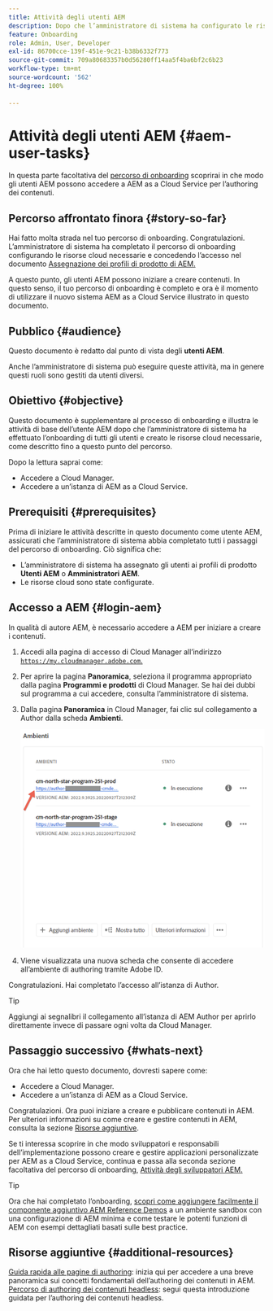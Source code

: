 ```yaml
---
title: Attività degli utenti AEM
description: Dopo che l’amministratore di sistema ha configurato le risorse cloud necessarie, scopri in che modo gli utenti AEM possono accedere a AEM as a Cloud Service per l’authoring dei contenuti.
feature: Onboarding
role: Admin, User, Developer
exl-id: 86700cce-139f-451e-9c21-b38b6332f773
source-git-commit: 709a80683357b0d56280ff14aa5f4ba6bf2c6b23
workflow-type: tm+mt
source-wordcount: '562'
ht-degree: 100%

---
```



# Attività degli utenti AEM {#aem-user-tasks}

In questa parte facoltativa del [percorso di onboarding](overview.md) scoprirai in che modo gli utenti AEM possono accedere a AEM as a Cloud Service per l’authoring dei contenuti.

## Percorso affrontato finora {#story-so-far}

Hai fatto molta strada nel tuo percorso di onboarding. Congratulazioni. L’amministratore di sistema ha completato il percorso di onboarding configurando le risorse cloud necessarie e concedendo l’accesso nel documento [Assegnazione dei profili di prodotto di AEM.](assign-profiles-aem.md)

A questo punto, gli utenti AEM possono iniziare a creare contenuti. In questo senso, il tuo percorso di onboarding è completo e ora è il momento di utilizzare il nuovo sistema AEM as a Cloud Service illustrato in questo documento.

## Pubblico {#audience}

Questo documento è redatto dal punto di vista degli **utenti AEM**.

Anche l’amministratore di sistema può eseguire queste attività, ma in genere questi ruoli sono gestiti da utenti diversi.

## Obiettivo {#objective}

Questo documento è supplementare al processo di onboarding e illustra le attività di base dell’utente AEM dopo che l’amministratore di sistema ha effettuato l’onboarding di tutti gli utenti e creato le risorse cloud necessarie, come descritto fino a questo punto del percorso.

Dopo la lettura saprai come:

* Accedere a Cloud Manager.
* Accedere a un’istanza di AEM as a Cloud Service.

## Prerequisiti {#prerequisites}

Prima di iniziare le attività descritte in questo documento come utente AEM, assicurati che l’amministratore di sistema abbia completato tutti i passaggi del percorso di onboarding. Ciò significa che:

* L’amministratore di sistema ha assegnato gli utenti ai profili di prodotto **Utenti AEM** o **Amministratori AEM**.
* Le risorse cloud sono state configurate.

## Accesso a AEM {#login-aem}

In qualità di autore AEM, è necessario accedere a AEM per iniziare a creare i contenuti.

1. Accedi alla pagina di accesso di Cloud Manager all’indirizzo [`https://my.cloudmanager.adobe.com`.](https://my.cloudmanager.adobe.com/)

1. Per aprire la pagina **Panoramica**, seleziona il programma appropriato dalla pagina **Programmi e prodotti** di Cloud Manager. Se hai dei dubbi sul programma a cui accedere, consulta l’amministratore di sistema.

1. Dalla pagina **Panoramica** in Cloud Manager, fai clic sul collegamento a Author dalla scheda **Ambienti**.

   ![Scheda Ambiente](/help/journey-onboarding/assets/author-environ.png)

1. Viene visualizzata una nuova scheda che consente di accedere all’ambiente di authoring tramite Adobe ID.

Congratulazioni. Hai completato l’accesso all’istanza di Author.

>[!TIP]
>
>Aggiungi ai segnalibri il collegamento all’istanza di AEM Author per aprirlo direttamente invece di passare ogni volta da Cloud Manager.

## Passaggio successivo {#whats-next}

Ora che hai letto questo documento, dovresti sapere come:

* Accedere a Cloud Manager.
* Accedere a un’istanza di AEM as a Cloud Service.

Congratulazioni. Ora puoi iniziare a creare e pubblicare contenuti in AEM. Per ulteriori informazioni su come creare e gestire contenuti in AEM, consulta la sezione [Risorse aggiuntive](#additional-resources).

Se ti interessa scoprire in che modo sviluppatori e responsabili dell’implementazione possono creare e gestire applicazioni personalizzate per AEM as a Cloud Service, continua e passa alla seconda sezione facoltativa del percorso di onboarding, [Attività degli sviluppatori AEM.](developers.md)

>[!TIP]
>
>Ora che hai completato l’onboarding, [scopri come aggiungere facilmente il componente aggiuntivo AEM Reference Demos](/help/journey-sites/demos-add-on/overview.md) a un ambiente sandbox con una configurazione di AEM minima e come testare le potenti funzioni di AEM con esempi dettagliati basati sulle best practice.

## Risorse aggiuntive {#additional-resources}

[Guida rapida alle pagine di authoring](/help/sites-cloud/authoring/getting-started/quick-start.md): inizia qui per accedere a una breve panoramica sui concetti fondamentali dell’authoring dei contenuti in AEM.
[Percorso di authoring dei contenuti headless](/help/journey-headless/author/overview.md): segui questa introduzione guidata per l’authoring dei contenuti headless.
